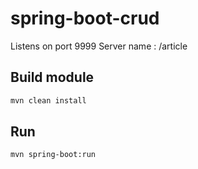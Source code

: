 # spring-boot-crud


Listens on port 9999
Server name : /article

## Build module
```bash
mvn clean install
```

## Run
```bash
mvn spring-boot:run
```
